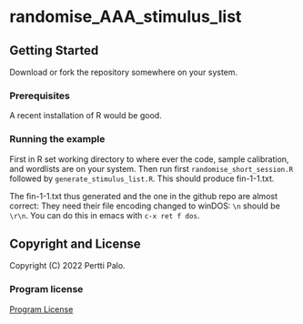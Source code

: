 # randomise_AAA_stimulus_list

## Getting Started

Download or fork the repository somewhere on your system. 


### Prerequisites

A recent installation of R would be good.

### Running the example

First in R set working directory to where ever the code, sample
calibration, and wordlists are on your system. Then run first
`randomise_short_session.R` followed by
`generate_stimulus_list.R`. This should produce fin-1-1.txt.

The fin-1-1.txt thus generated and the one in the github repo are
almost correct: They need their file encoding changed to winDOS: `\n`
should be `\r\n`. You can do this in emacs with `c-x ret f dos`.

## Copyright and License

Copyright (C) 2022 Pertti Palo.

### Program license

[Program License](https://github.com/giuthas/randomise_AAA_stimulus_list/blob/master/LICENSE)
